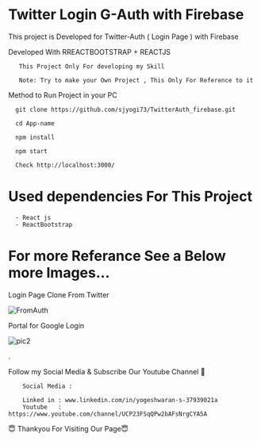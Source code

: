 # Twitter Login G-Auth with Firebase

This project is Developed for Twitter-Auth ( Login Page ) with Firebase

Developed With RREACTBOOTSTRAP  + REACTJS 
        
       
       This Project Only For developing my Skill
       
       Note: Try to make your Own Project , This Only For Reference to it


   
Method to Run Project in your PC
       
       
      git clone https://github.com/sjyogi73/TwitterAuth_firebase.git
      
      cd App-name
      
      npm install
      
      npm start
      
      Check http://localhost:3000/
      
      
 # Used dependencies For This Project
      - React js
      - ReactBootstrap
   
      

 # For more Referance See a Below more Images...


Login Page Clone From Twitter

![FromAuth](https://user-images.githubusercontent.com/82278181/180420976-ca94560d-59b5-4b22-91b8-90b3309c4abc.png)




Portal for Google Login

![pic2](https://user-images.githubusercontent.com/82278181/180421379-0c645e0f-b072-4231-8ab3-88d81810f1c7.png)

.



Follow my Social Media & Subscribe Our Youtube Channel 🙏


        Social Media :

        Linked in : www.linkedin.com/in/yogeshwaran-s-37939021a
        Youtube   : https://www.youtube.com/channel/UCP23FSqQPw2bAFsNrgCYA5A
        
                   
😇 Thankyou For Visiting Our Page😇



